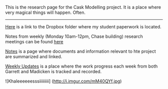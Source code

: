 This is the research page for the Cask Modelling project. It is a place where very magical things will happen. Often. 
***
[Here](https://www.dropbox.com/sh/k5k7nolcunku3w5/AADsxssoypRnfLcXZ2k5zFQJa?dl=0) is a  link to the Dropbox folder where my student paperwork is located. 

Notes from weekly (Monday 10am-12pm, Chase building) research meetings can be found [here](./Meeting-Notes.md)

[Notes](./Notes.md) is a page where documents and information relevant to hte project are summarized and linked. 

[Weekly Updates](./Weekly-Updates.md) is a place where the work progress each week from both Garrett and Madicken is tracked and recorded.

![Khaleeeeeesssiiiiiiiii]
(http://i.imgur.com/mM40QYf.jpg) 

